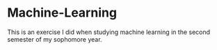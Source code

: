 # Machine-Learning

This is an exercise I did when studying machine learning in the second semester of my sophomore year.

